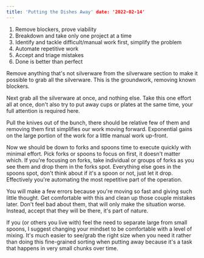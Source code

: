 ```yaml
---
title: 'Putting the Dishes Away' date: '2022-02-14'
---
```


1. Remove blockers, prove viability
2. Breakdown and take only one project at a time
3. Identify and tackle difficult/manual work first, simplify the problem
4. Automate repetitive work
5. Accept and triage mistakes
6. Done is better than perfect

Remove anything that's not silverware from the silverware section to make it
possible to grab all the silverware. This is the groundwork, removing known blockers.

Next grab all the silverware at once, and nothing else.
Take this one effort all at once, don't also try to put away cups or plates at the same time, your full attention is required here.

Pull the knives out of the bunch, there should be relative few of them and
removing them first simplifies our work moving forward. Exponential gains on the
large portion of the work for a little manual work up-front.

Now we should be down to forks and spoons time to execute quickly with minimal effort.
Pick forks or spoons to focus on first, it doesn't matter which. If you're focusing on forks,
take individual or groups of forks as you see them and drop them in the forks
spot. Everything else goes in the spoons spot, don't think about if it's a spoon
or not, just let it drop. Effectively you're automating the most repetitive part of the operation.

You will make a few errors because you're moving so fast and giving such little
thought. Get comfortable with this and clean up those couple mistakes later.
Don't feel bad about them, that will only make the situation worse. Instead,
accept that they will be there, it's part of nature.

If you (or others you live with) feel the need to separate large from small
spoons, I suggest changing your mindset to be comfortable with a level of
mixing. It's much easier to see/grab the right size when you need it rather than
doing this fine-grained sorting when putting away because it's a task that
happens in very small chunks over time.